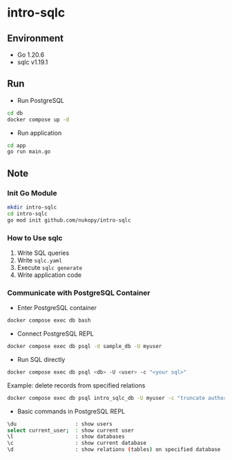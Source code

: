 # intro-sqlc

## Environment

- Go 1.20.6
- sqlc v1.19.1

## Run

- Run PostgreSQL

```sh
cd db
docker compose up -d
```

- Run application

```sh
cd app
go run main.go
```

## Note

### Init Go Module

```sh
mkdir intro-sqlc
cd intro-sqlc
go mod init github.com/nukopy/intro-sqlc
```

### How to Use sqlc

1. Write SQL queries
2. Write `sqlc.yaml`
3. Execute `sqlc generate`
4. Write application code

### Communicate with PostgreSQL Container

- Enter PostgreSQL container

```sh
docker compose exec db bash
```

- Connect PostgreSQL REPL

```sh
docker compose exec db psql -d sample_db -U myuser
```

- Run SQL directly

```sh
docker compose exec db psql <db> -U <user> -c "<your sql>"
```

Example: delete records from specified relations

```sh
docker compose exec db psql intro_sqlc_db -U myuser -c "truncate authors, books;"
```

- Basic commands in PostgreSQL REPL

```sh
\du                   : show users
select current_user;  : show current user
\l                    : show databases
\c                    : show current database
\d                    : show relations (tables) on specified database
```
